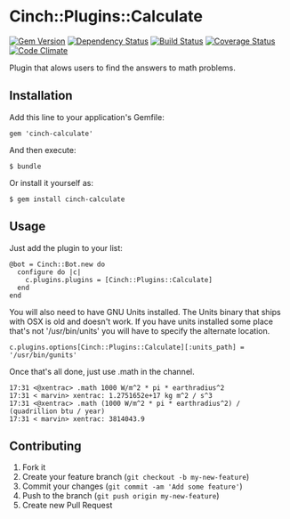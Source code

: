 # Cinch::Plugins::Calculate

[![Gem Version](https://badge.fury.io/rb/cinch-calculate.png)](http://badge.fury.io/rb/cinch-calculate)
[![Dependency Status](https://gemnasium.com/canonical-hackers/cinch-calculate.png)](https://gemnasium.com/canonical-hackers/cinch-calculate)
[![Build Status](https://travis-ci.org/canonical-hackers/cinch-calculate.png?branch=master)](https://travis-ci.org/canonical-hackers/cinch-calculate)
[![Coverage Status](https://coveralls.io/repos/canonical-hackers/cinch-calculate/badge.png?branch=master)](https://coveralls.io/r/canonical-hackers/cinch-calculate?branch=master)
[![Code Climate](https://codeclimate.com/github/canonical-hackers/cinch-calculate.png)](https://codeclimate.com/github/canonical-hackers/cinch-calculate)

Plugin that alows users to find the answers to math problems.

## Installation

Add this line to your application's Gemfile:

    gem 'cinch-calculate'

And then execute:

    $ bundle

Or install it yourself as:

    $ gem install cinch-calculate

## Usage

Just add the plugin to your list:

    @bot = Cinch::Bot.new do
      configure do |c|
        c.plugins.plugins = [Cinch::Plugins::Calculate]
      end
    end

You will also need to have GNU Units installed. The Units binary that
ships with OSX is old and doesn't work. If you have units installed
some place that's not '/usr/bin/units' you will have to specify the
alternate location.

    c.plugins.options[Cinch::Plugins::Calculate][:units_path] = '/usr/bin/gunits'

Once that's all done, just use .math in the channel.

    17:31 <@xentrac> .math 1000 W/m^2 * pi * earthradius^2
    17:31 < marvin> xentrac: 1.2751652e+17 kg m^2 / s^3
    17:31 <@xentrac> .math (1000 W/m^2 * pi * earthradius^2) / (quadrillion btu / year)
    17:31 < marvin> xentrac: 3814043.9


## Contributing

1. Fork it
2. Create your feature branch (`git checkout -b my-new-feature`)
3. Commit your changes (`git commit -am 'Add some feature'`)
4. Push to the branch (`git push origin my-new-feature`)
5. Create new Pull Request
